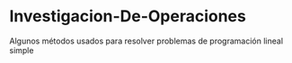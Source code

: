 # Investigacion-De-Operaciones
Algunos métodos usados para resolver problemas de programación lineal simple
